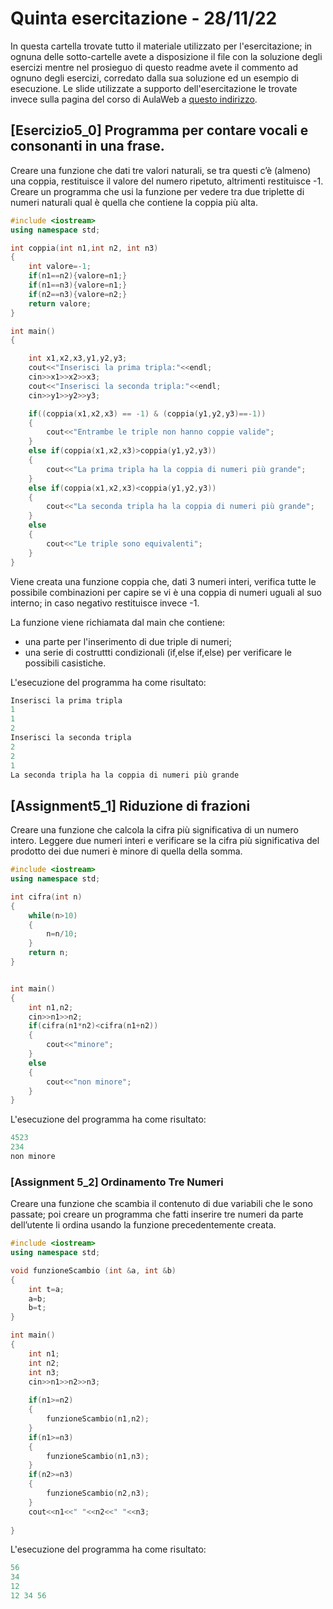
# Quinta esercitazione - 28/11/22

In questa cartella trovate tutto il materiale utilizzato per l'esercitazione; in ognuna delle sotto-cartelle avete a disposizione il file con la soluzione degli esercizi mentre nel prosieguo di questo readme avete il commento ad ognuno degli esercizi, corredato dalla sua soluzione ed un esempio di esecuzione. Le slide utilizzate a supporto dell'esercitazione le trovate invece sulla pagina del corso di AulaWeb a [questo indirizzo](https://2022.aulaweb.unige.it/course/view.php?id=4289).


## [Esercizio5_0] Programma per contare vocali e consonanti in una frase.

Creare una funzione che dati tre valori naturali, se tra questi c’è (almeno) una coppia, restituisce il valore del numero ripetuto, altrimenti restituisce -1.
Creare un programma che usi la funzione per vedere tra due triplette di numeri naturali qual è quella che contiene la coppia più alta.

```cpp
#include <iostream>
using namespace std;

int coppia(int n1,int n2, int n3)
{
    int valore=-1;
    if(n1==n2){valore=n1;}
    if(n1==n3){valore=n1;}
    if(n2==n3){valore=n2;}
    return valore;
}

int main()
{

    int x1,x2,x3,y1,y2,y3;
    cout<<"Inserisci la prima tripla:"<<endl;
    cin>>x1>>x2>>x3;
    cout<<"Inserisci la seconda tripla:"<<endl;
    cin>>y1>>y2>>y3;

    if((coppia(x1,x2,x3) == -1) & (coppia(y1,y2,y3)==-1))
    {
        cout<<"Entrambe le triple non hanno coppie valide";
    }
    else if(coppia(x1,x2,x3)>coppia(y1,y2,y3))
    {
        cout<<"La prima tripla ha la coppia di numeri più grande";
    }
    else if(coppia(x1,x2,x3)<coppia(y1,y2,y3))
    {
        cout<<"La seconda tripla ha la coppia di numeri più grande";
    }
    else
    {
        cout<<"Le triple sono equivalenti";
    }
}
```

Viene creata una funzione coppia che, dati 3 numeri interi, verifica tutte le possibile combinazioni per capire se vi è una coppia di numeri uguali al suo interno; in caso negativo restituisce invece -1.

La funzione viene richiamata dal main che contiene:
- una parte per l'inserimento di due triple di numeri;
- una serie di costruttti condizionali (if,else if,else) per verificare le possibili casistiche.

L'esecuzione del programma ha come risultato:

```cpp
Inserisci la prima tripla
1
1
2
Inserisci la seconda tripla
2
2
1
La seconda tripla ha la coppia di numeri più grande
```

## [Assignment5_1] Riduzione di frazioni

Creare una funzione che calcola la cifra più significativa di un numero intero.
Leggere due numeri interi e verificare se la cifra più significativa del prodotto dei due numeri è minore di quella della somma.

```cpp
#include <iostream>
using namespace std;

int cifra(int n)
{
    while(n>10)
    {
        n=n/10;
    }
    return n;
}


int main()
{
    int n1,n2;
    cin>>n1>>n2;
    if(cifra(n1*n2)<cifra(n1+n2))
    {
        cout<<"minore";
    }
    else
    {
        cout<<"non minore";
    }
}

```

L'esecuzione del programma ha come risultato:

```cpp
4523
234
non minore
```

### [Assignment 5_2] Ordinamento Tre Numeri

Creare una funzione che scambia il contenuto di due variabili che le sono passate; poi creare un programma che fatti inserire tre numeri da parte dell’utente li ordina usando la funzione precedentemente creata.

```cpp
#include <iostream>
using namespace std;

void funzioneScambio (int &a, int &b)
{
    int t=a;
    a=b;
    b=t;
}

int main()
{
    int n1;
    int n2;
    int n3;
    cin>>n1>>n2>>n3;
    
    if(n1>=n2)
    {
        funzioneScambio(n1,n2);
    }
    if(n1>=n3)
    {
        funzioneScambio(n1,n3);
    }
    if(n2>=n3)
    {
        funzioneScambio(n2,n3);
    }
    cout<<n1<<" "<<n2<<" "<<n3;
    
}
```

L'esecuzione del programma ha come risultato:

```cpp
56
34
12
12 34 56
```